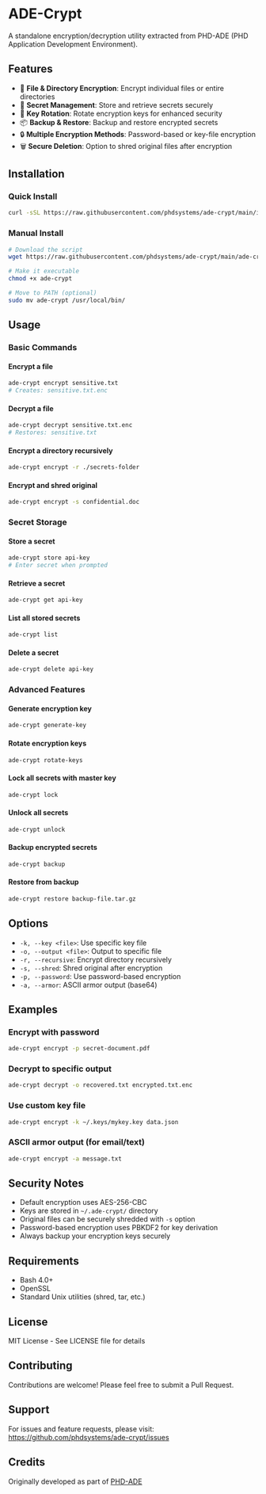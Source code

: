 # ADE-Crypt

A standalone encryption/decryption utility extracted from PHD-ADE (PHD Application Development Environment).

## Features

- 🔐 **File & Directory Encryption**: Encrypt individual files or entire directories
- 🔑 **Secret Management**: Store and retrieve secrets securely
- 🔄 **Key Rotation**: Rotate encryption keys for enhanced security
- 📦 **Backup & Restore**: Backup and restore encrypted secrets
- 🔒 **Multiple Encryption Methods**: Password-based or key-file encryption
- 🗑️ **Secure Deletion**: Option to shred original files after encryption

## Installation

### Quick Install

```bash
curl -sSL https://raw.githubusercontent.com/phdsystems/ade-crypt/main/install.sh | bash
```

### Manual Install

```bash
# Download the script
wget https://raw.githubusercontent.com/phdsystems/ade-crypt/main/ade-crypt

# Make it executable
chmod +x ade-crypt

# Move to PATH (optional)
sudo mv ade-crypt /usr/local/bin/
```

## Usage

### Basic Commands

#### Encrypt a file
```bash
ade-crypt encrypt sensitive.txt
# Creates: sensitive.txt.enc
```

#### Decrypt a file
```bash
ade-crypt decrypt sensitive.txt.enc
# Restores: sensitive.txt
```

#### Encrypt a directory recursively
```bash
ade-crypt encrypt -r ./secrets-folder
```

#### Encrypt and shred original
```bash
ade-crypt encrypt -s confidential.doc
```

### Secret Storage

#### Store a secret
```bash
ade-crypt store api-key
# Enter secret when prompted
```

#### Retrieve a secret
```bash
ade-crypt get api-key
```

#### List all stored secrets
```bash
ade-crypt list
```

#### Delete a secret
```bash
ade-crypt delete api-key
```

### Advanced Features

#### Generate encryption key
```bash
ade-crypt generate-key
```

#### Rotate encryption keys
```bash
ade-crypt rotate-keys
```

#### Lock all secrets with master key
```bash
ade-crypt lock
```

#### Unlock all secrets
```bash
ade-crypt unlock
```

#### Backup encrypted secrets
```bash
ade-crypt backup
```

#### Restore from backup
```bash
ade-crypt restore backup-file.tar.gz
```

## Options

- `-k, --key <file>`: Use specific key file
- `-o, --output <file>`: Output to specific file  
- `-r, --recursive`: Encrypt directory recursively
- `-s, --shred`: Shred original after encryption
- `-p, --password`: Use password-based encryption
- `-a, --armor`: ASCII armor output (base64)

## Examples

### Encrypt with password
```bash
ade-crypt encrypt -p secret-document.pdf
```

### Decrypt to specific output
```bash
ade-crypt decrypt -o recovered.txt encrypted.txt.enc
```

### Use custom key file
```bash
ade-crypt encrypt -k ~/.keys/mykey.key data.json
```

### ASCII armor output (for email/text)
```bash
ade-crypt encrypt -a message.txt
```

## Security Notes

- Default encryption uses AES-256-CBC
- Keys are stored in `~/.ade-crypt/` directory
- Original files can be securely shredded with `-s` option
- Password-based encryption uses PBKDF2 for key derivation
- Always backup your encryption keys securely

## Requirements

- Bash 4.0+
- OpenSSL
- Standard Unix utilities (shred, tar, etc.)

## License

MIT License - See LICENSE file for details

## Contributing

Contributions are welcome! Please feel free to submit a Pull Request.

## Support

For issues and feature requests, please visit:
https://github.com/phdsystems/ade-crypt/issues

## Credits

Originally developed as part of [PHD-ADE](https://github.com/phdsystems/phd-ade)